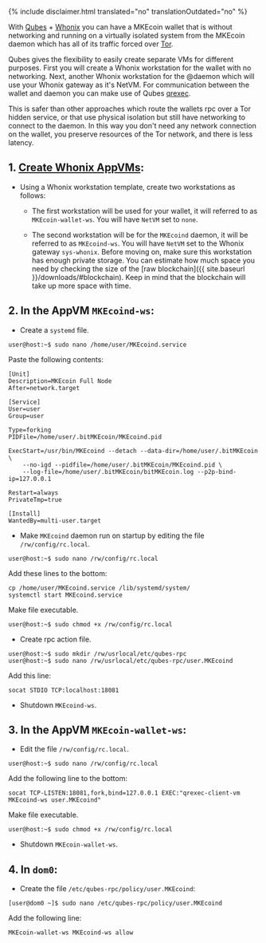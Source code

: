 {% include disclaimer.html translated="no" translationOutdated="no" %}

With [Qubes](https://qubes-os.org) + [Whonix](https://whonix.org) you can have a MKEcoin wallet that is without networking and running on a virtually isolated system from the MKEcoin daemon which has all of its traffic forced over [Tor](https://torproject.org).

Qubes gives the flexibility to easily create separate VMs for different purposes. First you will create a Whonix workstation for the wallet with no networking. Next, another Whonix workstation for the @daemon which will use your Whonix gateway as it's NetVM. For communication between the wallet and daemon you can make use of Qubes [qrexec](https://www.qubes-os.org/doc/qrexec3/).

This is safer than other approaches which route the wallets rpc over a Tor hidden service, or that use physical isolation but still have networking to connect to the daemon. In this way you don't need any network connection on the wallet, you preserve resources of the Tor network, and there is less latency.


## 1. [Create Whonix AppVMs](https://www.whonix.org/wiki/Qubes/Install):

+ Using a Whonix workstation template, create two workstations as follows:

  - The first workstation will be used for your wallet, it will referred to as `MKEcoin-wallet-ws`. You will have `NetVM` set to `none`.

  - The second workstation will be for the `MKEcoind` daemon, it will be referred to as `MKEcoind-ws`. You will have `NetVM` set to the Whonix gateway `sys-whonix`. Before moving on, make sure this workstation has enough private storage. You can estimate how much space you need by checking the size of the [raw blockchain]({{ site.baseurl }}/downloads/#blockchain). Keep in mind that the blockchain will take up more space with time.

## 2. In the AppVM `MKEcoind-ws`:

+ Create a `systemd` file.

```
user@host:~$ sudo nano /home/user/MKEcoind.service
```

Paste the following contents:

```
[Unit]
Description=MKEcoin Full Node
After=network.target

[Service]
User=user
Group=user

Type=forking
PIDFile=/home/user/.bitMKEcoin/MKEcoind.pid

ExecStart=/usr/bin/MKEcoind --detach --data-dir=/home/user/.bitMKEcoin \
    --no-igd --pidfile=/home/user/.bitMKEcoin/MKEcoind.pid \
    --log-file=/home/user/.bitMKEcoin/bitMKEcoin.log --p2p-bind-ip=127.0.0.1

Restart=always
PrivateTmp=true

[Install]
WantedBy=multi-user.target
```

+ Make `MKEcoind` daemon run on startup by editing the file `/rw/config/rc.local`.

```
user@host:~$ sudo nano /rw/config/rc.local
```

Add these lines to the bottom:

```
cp /home/user/MKEcoind.service /lib/systemd/system/
systemctl start MKEcoind.service
```

Make file executable.

```
user@host:~$ sudo chmod +x /rw/config/rc.local
```

+ Create rpc action file.

```
user@host:~$ sudo mkdir /rw/usrlocal/etc/qubes-rpc
user@host:~$ sudo nano /rw/usrlocal/etc/qubes-rpc/user.MKEcoind
```

Add this line:

```
socat STDIO TCP:localhost:18081
```

+ Shutdown `MKEcoind-ws`.

## 3. In the AppVM `MKEcoin-wallet-ws`:

+ Edit the file `/rw/config/rc.local`.

```
user@host:~$ sudo nano /rw/config/rc.local
```

Add the following line to the bottom:

```
socat TCP-LISTEN:18081,fork,bind=127.0.0.1 EXEC:"qrexec-client-vm MKEcoind-ws user.MKEcoind"
```

Make file executable.

```
user@host:~$ sudo chmod +x /rw/config/rc.local
```

+ Shutdown `MKEcoin-wallet-ws`.

## 4. In `dom0`:

+ Create the file `/etc/qubes-rpc/policy/user.MKEcoind`:

```
[user@dom0 ~]$ sudo nano /etc/qubes-rpc/policy/user.MKEcoind
```

Add the following line:

```
MKEcoin-wallet-ws MKEcoind-ws allow
```
